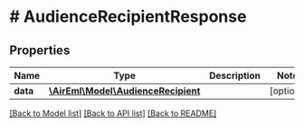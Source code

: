 # # AudienceRecipientResponse

## Properties

Name | Type | Description | Notes
------------ | ------------- | ------------- | -------------
**data** | [**\AirEml\Model\AudienceRecipient**](AudienceRecipient.md) |  | [optional]

[[Back to Model list]](../../README.md#models) [[Back to API list]](../../README.md#endpoints) [[Back to README]](../../README.md)
